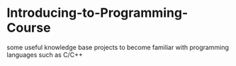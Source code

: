 # Introducing-to-Programming-Course
some useful knowledge base projects to become familiar with programming languages such as C/C++
